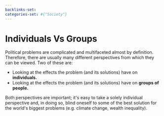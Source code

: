 ```yaml
---
backlinks-set: 
categories-set: #{"Society"}
---
```

# Individuals Vs Groups

Political problems are complicated and multifaceted almost by definition.
Therefore, there are usually many different perspectives from which they can
be viewed. Two of these are:

 - Looking at the effects the problem (and its solutions) have on
   **individuals.**
 - Looking at the effects the problem (and its solutions) have on **groups of
   people.**

Both perspectives are important; it's easy to take a solely individual
perspective and, in doing so, blind oneself to some of the best solution for
the world's biggest problems (e.g. climate change, wealth inequality).